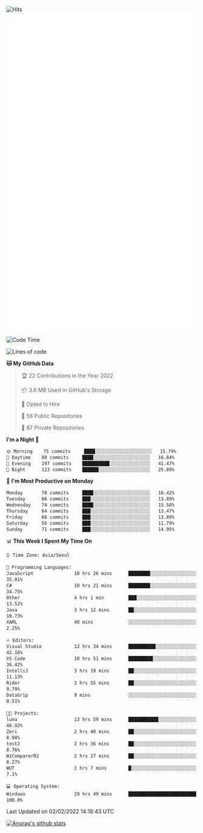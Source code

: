 ![Hits](https://hits.seeyoufarm.com/api/count/incr/badge.svg?url=https%3A%2F%2Fgithub.com%2Fkokose1234&count_bg=%2379C83D&title_bg=%23555555&icon=apple.svg&icon_color=%23E7E7E7&title=hits&edge_flat=false)
<br/>
![Metrics](https://github.com/kokose1234/kokose1234/blob/main/github-metrics.svg)

<!--START_SECTION:waka-->
![Code Time](http://img.shields.io/badge/Code%20Time-429%20hrs%2022%20mins-blue)

![Lines of code](https://img.shields.io/badge/From%20Hello%20World%20I%27ve%20Written-8%20Million%20lines%20of%20code-blue)

**🐱 My GitHub Data** 

> 🏆 22 Contributions in the Year 2022
 > 
> 📦 3.6 MB Used in GitHub's Storage 
 > 
> 💼 Opted to Hire
 > 
> 📜 58 Public Repositories 
 > 
> 🔑 87 Private Repositories  
 > 
**I'm a Night 🦉** 

```text
🌞 Morning    75 commits     ████░░░░░░░░░░░░░░░░░░░░░   15.79% 
🌆 Daytime    80 commits     ████░░░░░░░░░░░░░░░░░░░░░   16.84% 
🌃 Evening    197 commits    ██████████░░░░░░░░░░░░░░░   41.47% 
🌙 Night      123 commits    ██████░░░░░░░░░░░░░░░░░░░   25.89%

```
📅 **I'm Most Productive on Monday** 

```text
Monday       78 commits     ████░░░░░░░░░░░░░░░░░░░░░   16.42% 
Tuesday      66 commits     ███░░░░░░░░░░░░░░░░░░░░░░   13.89% 
Wednesday    74 commits     ████░░░░░░░░░░░░░░░░░░░░░   15.58% 
Thursday     64 commits     ███░░░░░░░░░░░░░░░░░░░░░░   13.47% 
Friday       66 commits     ███░░░░░░░░░░░░░░░░░░░░░░   13.89% 
Saturday     56 commits     ███░░░░░░░░░░░░░░░░░░░░░░   11.79% 
Sunday       71 commits     ███░░░░░░░░░░░░░░░░░░░░░░   14.95%

```


📊 **This Week I Spent My Time On** 

```text
⌚︎ Time Zone: Asia/Seoul

💬 Programming Languages: 
JavaScript               10 hrs 26 mins      ████████░░░░░░░░░░░░░░░░░   35.01% 
C#                       10 hrs 21 mins      ████████░░░░░░░░░░░░░░░░░   34.75% 
Other                    4 hrs 1 min         ███░░░░░░░░░░░░░░░░░░░░░░   13.52% 
Java                     3 hrs 12 mins       ██░░░░░░░░░░░░░░░░░░░░░░░   10.73% 
XAML                     40 mins             ░░░░░░░░░░░░░░░░░░░░░░░░░   2.25%

🔥 Editors: 
Visual Studio            12 hrs 34 mins      ██████████░░░░░░░░░░░░░░░   42.16% 
VS Code                  10 hrs 51 mins      █████████░░░░░░░░░░░░░░░░   36.42% 
IntelliJ                 3 hrs 19 mins       ██░░░░░░░░░░░░░░░░░░░░░░░   11.13% 
Rider                    2 hrs 55 mins       ██░░░░░░░░░░░░░░░░░░░░░░░   9.79% 
DataGrip                 9 mins              ░░░░░░░░░░░░░░░░░░░░░░░░░   0.51%

🐱‍💻 Projects: 
luna                     13 hrs 59 mins      ███████████░░░░░░░░░░░░░░   46.92% 
Zeri                     2 hrs 40 mins       ██░░░░░░░░░░░░░░░░░░░░░░░   8.98% 
test2                    2 hrs 36 mins       ██░░░░░░░░░░░░░░░░░░░░░░░   8.76% 
WzComparerR2             2 hrs 27 mins       ██░░░░░░░░░░░░░░░░░░░░░░░   8.27% 
WUT                      2 hrs 7 mins        █░░░░░░░░░░░░░░░░░░░░░░░░   7.1%

💻 Operating System: 
Windows                  29 hrs 49 mins      █████████████████████████   100.0%

```


 Last Updated on 02/02/2022 14:18:43 UTC
<!--END_SECTION:waka-->

[![Anurag's github stats](https://github-readme-stats.vercel.app/api?username=kokose1234&theme=dracula)](https://github.com/anuraghazra/github-readme-stats)



	
